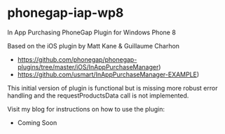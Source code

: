 phonegap-iap-wp8
================

In App Purchasing PhoneGap Plugin for Windows Phone 8

Based on the iOS plugin by Matt Kane & Guillaume Charhon
 - https://github.com/phonegap/phonegap-plugins/tree/master/iOS/InAppPurchaseManager)
 - https://github.com/usmart/InAppPurchaseManager-EXAMPLE)

 
This initial version of plugin is functional but is missing more robust error handling and the requestProductsData call is not implemented.

Visit my blog for instructions on how to use the plugin:

 - Coming Soon